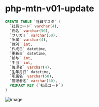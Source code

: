 # php-mtn-v01-update

```sql
CREATE TABLE `社員マスタ` (
  `社員コード` varchar(4),
  `氏名` varchar(50),
  `フリガナ` varchar(50),
  `所属` varchar(4),
  `性別` int,
  `作成日` datetime,
  `更新日` datetime,
  `給与` int,
  `手当` int,
  `管理者` varchar(4),
  `生年月日` datetime,
  `所属名` varchar(50),
  `管理者名` varchar(50),
  PRIMARY KEY (`社員コード`)
)
```

![image](https://user-images.githubusercontent.com/1501327/157995686-217429dc-4451-4272-a44e-783d590f7844.png)
